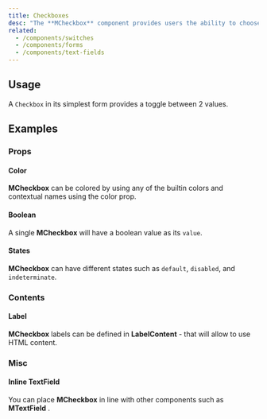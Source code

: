 ```yaml
---
title: Checkboxes
desc: "The **MCheckbox** component provides users the ability to choose between two distinct values. These are very similar to a switch and can be used in complex forms and checklists."
related:
  - /components/switches
  - /components/forms
  - /components/text-fields
---
```


## Usage

A `Checkbox` in its simplest form provides a toggle between 2 values.

<checkboxes-usage></checkboxes-usage>

## Examples

### Props

#### Color

**MCheckbox** can be colored by using any of the builtin colors and contextual names using the color prop.

<example file="" />

#### Boolean

A single **MCheckbox** will have a boolean value as its `value`.

<example file="" />

#### States

**MCheckbox** can have different states such as  `default`, `disabled`, and `indeterminate`.

<example file="" />

### Contents

#### Label

**MCheckbox** labels can be defined in **LabelContent** - that will allow to use HTML content.

<example file="" />

### Misc

#### Inline TextField

You can place **MCheckbox** in line with other components such as **MTextField** .

<example file="" />





